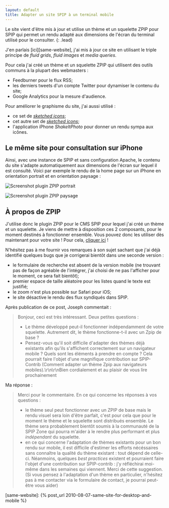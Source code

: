 ```yaml
---
layout: default
title: Adapter un site SPIP à un terminal mobile
---
```


Le site vient d'être mis à jour et utilise un thème et un squelette ZPIP pour SPIP qui permet un rendu adapté aux dimensions de l'écran du terminal utilisé pour le consulter.
{: .lead}

J'en parlais [ici][same-website], j'ai mis à jour ce site en utilisant le triple
principe de *fluid grids*, *fluid images* et *media queries*.

Pour cela j'ai créé un thème et un squelette ZPIP qui utilisent des outils
communs à la plupart des webmasters :

* Feedburner pour le flux RSS;
* les derniers tweets d'un compte Twitter pour dynamiser le contenu du site;
* Google Analytics pour la mesure d'audience.

Pour améliorer le graphisme du site, j'ai aussi utilisé :

* ce set de [*sketched icons*](http://www.charfishdesign.com/goodies/19-free-hand-drawn-sketch-icons/);
* cet autre set de [*sketched icons*](http://www.webdesignerdepot.com/2009/04/24-free-exclusive-vector-icons-handy/);
* l'application iPhone *ShakeItPhoto* pour donner un rendu sympa aux icônes.

## Le même site pour consultation sur iPhone

Ainsi, avec une instance de SPIP et sans configuration Apache, le contenu du
site s'adapte automatiquement aux dimensions de l'écran sur lequel il est
consulté. Voici par exemple le rendu de la home page sur un iPhone en
orientation portrait et en orientation paysage :

![Screenshot plugin ZPIP portrait](../../assets/images/screenshot-zpip-1.png)

![Screenshot plugin ZPIP paysage](../../assets/images/screenshot-zpip-2.png)

## À propos de ZPIP

J'utilise donc le plugin ZPIP pour le CMS SPIP pour lequel j'ai créé un thème
et un squelette. Je viens de mettre à disposition ces 2 composants, pour le
moment destinés à fonctionner ensemble. Vous pouvez donc les utiliser dès
maintenant pour votre site ! Pour cela, [cliquer ici](http://code.google.com/p/mfgridformobile/) !

N'hésitez pas à me fournir vos remarques à son sujet sachant que j'ai déjà
identifié quelques bugs que je corrigerai bientôt dans une seconde version :
* le formulaire de recherche est absent de la version mobile (ne trouvant pas
  de façon agréable de l'intégrer, j'ai choisi de ne pas l'afficher pour le
  moment, ce sera fait bientôt);
* premier espace de taille aléatoire pour les listes quand le texte est
  justifié;
* le zoom n'est plus possible sur Safari pour iOS;
* le site désactive le rendu des flux syndiqués dans SPIP.

Après publication de ce post, Joseph commentait :

> Bonjour, ceci est très intéressant. Deux petites questions :
> * Le thème développé peut-il fonctionner indépendamment de votre squelette.
>   Autrement dit, le thème fonctionne-t-il avec un Zpip de base ?
> * Pensez-vous qu'il soit difficile d'adapter des thèmes déjà existants afin
>   qu'ils s'affichent correctement sur un navigateur mobile ? Quels sont les
>   éléments à prendre en compte ? Cela pourrait faire l'objet d'une magnifique
>   contribution sur SPIP-Contrib (Comment adapter un thème Zpip aux
>   navigateurs mobiles).\r\n\r\nBien cordialement et au plaisir de vous lire
>   prochainement

Ma réponse :

> Merci pour le commentaire. En ce qui concerne les réponses à vos questions :
> * le thème seul peut fonctionner avec un ZPIP de base mais le rendu visuel
>   sera loin d'être parfait, c'est pour cela que pour le moment le thème et
>   le squelette sont distribués ensemble. Le thème sera probablement bientôt
>   soumis à la communauté de la SPIP Zone qui pourra m'aider à le rendre plus
>   performant et plus *indépendant* du squelette.
> * en ce qui concerne l'adaptation de thèmes existants pour un bon rendu sur
>   mobile, il est difficile d'estimer les efforts nécéssaires sans connaître
>   la qualité du thème existant : tout dépend de celle-ci. Néanmoins, quelques
>   *best practices* existent et pourraient faire l'objet d'une contribution
>   sur SPIP-contrib : j'y réfléchirai moi-même dans les semaines qui viennent.
>   Merci de cette suggestion. (Si vous pensez à l'adaptation d'un thème en
>   particulier, n'hésitez pas à me contacter via le formulaire de contact,
>   je pourrai peut-être vous aider)

[same-website]: {% post_url 2010-08-07-same-site-for-desktop-and-mobile %}
